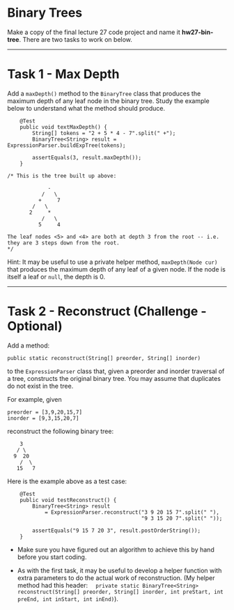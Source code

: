 # Binary Trees

Make a copy of the final lecture 27 code project and name it **hw27-bin-tree**. There are two tasks to work on below.

---

# Task 1 - Max Depth

Add a `maxDepth()` method to the `BinaryTree` class that produces the maximum depth of any leaf node in the binary tree. Study the example below to understand what the method should produce.

```
    @Test
    public void textMaxDepth() {
        String[] tokens = "2 + 5 * 4 - 7".split(" +");
        BinaryTree<String> result = ExpressionParser.buildExpTree(tokens);

        assertEquals(3, result.maxDepth());
    }

/* This is the tree built up above:

             -
           /   \
          +     7
        /   \
       2     *
           /   \
          5     4

The leaf nodes <5> and <4> are both at depth 3 from the root -- i.e. they are 3 steps down from the root.
*/
```

Hint: It may be useful to use a private helper method, `maxDepth(Node cur)` that produces the maximum depth of any leaf of a given node. If the node is itself a leaf or `null`, the depth is 0.

---

# Task 2 - Reconstruct (Challenge - Optional)

Add a method:
```
public static reconstruct(String[] preorder, String[] inorder)
```

to the `ExpressionParser` class that, given a preorder and inorder traversal of a tree, constructs the original binary tree. You may assume that duplicates do not exist in the tree.

For example, given

```
preorder = [3,9,20,15,7]
inorder = [9,3,15,20,7]
```

reconstruct the following binary tree:

```
    3
   / \
  9  20
    /  \
   15   7
```


Here is the example above as a test case:

```
    @Test
    public void testReconstruct() {
        BinaryTree<String> result
            = ExpressionParser.reconstruct("3 9 20 15 7".split(" "), 
                                           "9 3 15 20 7".split(" "));
        
        assertEquals("9 15 7 20 3", result.postOrderString());
    }
```

- Make sure you have figured out an algorithm to achieve this by hand before you start coding.
  
- As with the first task, it may be useful to develop a helper function with extra parameters to do the actual work of reconstruction. (My helper method had this header: `  private static BinaryTree<String> reconstruct(String[] preorder, String[] inorder, int preStart, int preEnd, int inStart, int inEnd)`).

